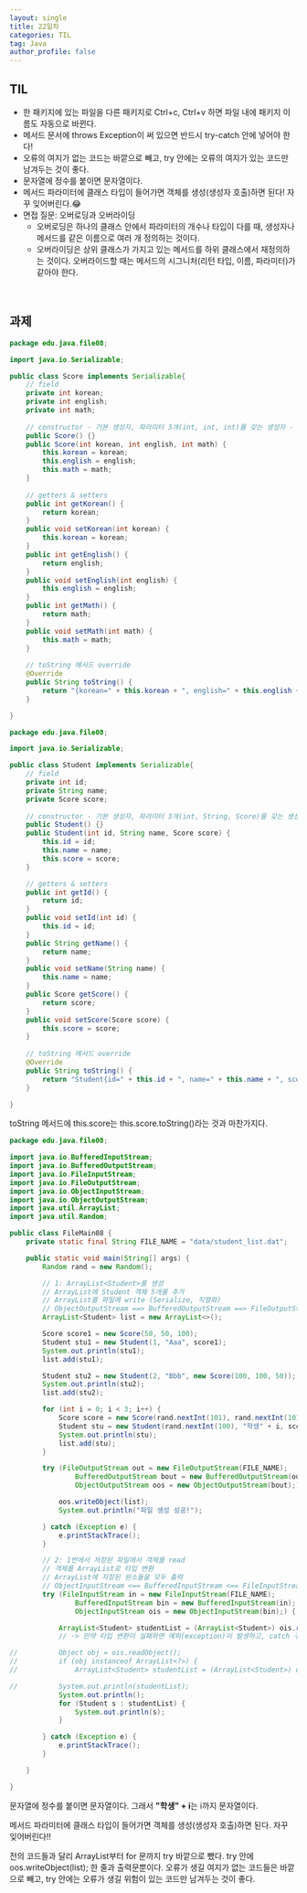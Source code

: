 ```yaml
---
layout: single
title: 22일차
categories: TIL
tag: Java
author_profile: false
---
```


## TIL

- 한 패키지에 있는 파일을 다른 패키지로 Ctrl+c,  Ctrl+v 하면 파일 내에 패키지 이름도 자동으로 바뀐다.
- 메서드 문서에 throws Exception이 써 있으면 반드시 try-catch 안에 넣어야 한다!
- 오류의 여지가 없는 코드는 바깥으로 빼고, try 안에는 오류의 여지가 있는 코드만 남겨두는 것이 좋다.
- 문자열에 정수를 붙이면 문자열이다.
- 메서드 파라미터에 클래스 타입이 들어가면 객체를 생성(생성자 호출)하면 된다! 자꾸 잊어버린다.😂
- 면접 질문: 오버로딩과 오버라이딩
  - 오버로딩은 하나의 클래스 안에서 파라미터의 개수나 타입이 다를 때, 생성자나 메서드를 같은 이름으로 여러 개 정의하는 것이다. 
  - 오버라이딩은 상위 클래스가 가지고 있는 메서드를 하위 클래스에서 재정의하는 것이다. 오버라이드할 때는 메서드의 시그니처(리턴 타입, 이름, 파라미터)가 같아야 한다.


<br>

## 과제

```java
package edu.java.file08;

import java.io.Serializable;

public class Score implements Serializable{
	// field
	private int korean;
	private int english;
	private int math;	
	
	// constructor - 기본 생성자, 파라미터 3개(int, int, int)를 갖는 생성자 - overloading
	public Score() {}
	public Score(int korean, int english, int math) {
		this.korean = korean;
		this.english = english;
		this.math = math;
	}	
	
	// getters & setters
	public int getKorean() {
		return korean;
	}
	public void setKorean(int korean) {
		this.korean = korean;
	}
	public int getEnglish() {
		return english;
	}
	public void setEnglish(int english) {
		this.english = english;
	}
	public int getMath() {
		return math;
	}
	public void setMath(int math) {
		this.math = math;
	}	
	
	// toString 메서드 override
	@Override
	public String toString() {
		return "{korean=" + this.korean + ", english=" + this.english + ", math=" + this.math + "}";
	}

}
```

```java
package edu.java.file08;

import java.io.Serializable;

public class Student implements Serializable{
	// field
	private int id;
	private String name;
	private Score score;
	
	// constructor - 기본 생성자, 파라미터 3개(int, String, Score)를 갖는 생성자
	public Student() {}	
	public Student(int id, String name, Score score) {
		this.id = id;
		this.name = name;
		this.score = score;
	}

	// getters & setters	
	public int getId() {
		return id;
	}
	public void setId(int id) {
		this.id = id;
	}	
	public String getName() {
		return name;
	}	
	public void setName(String name) {
		this.name = name;
	}	
	public Score getScore() {
		return score;
	}	
	public void setScore(Score score) {
		this.score = score;
	}
	
	// toString 메서드 override
	@Override
	public String toString() {
		return "Student{id=" + this.id + ", name=" + this.name + ", score=" + this.score + "}";
	}
	
}
```

toString 메서드에 this.score는 this.score.toString()라는 것과 마찬가지다.

```java
package edu.java.file08;

import java.io.BufferedInputStream;
import java.io.BufferedOutputStream;
import java.io.FileInputStream;
import java.io.FileOutputStream;
import java.io.ObjectInputStream;
import java.io.ObjectOutputStream;
import java.util.ArrayList;
import java.util.Random;

public class FileMain08 {
	private static final String FILE_NAME = "data/student_list.dat";

	public static void main(String[] args) {
		Random rand = new Random();

		// 1: ArrayList<Student>를 생성
		// ArrayList에 Student 객체 5개를 추가
		// ArrayList를 파일에 write (Serialize, 직렬화)
		// ObjectOutputStream ==> BufferedOutputStream ==> FileOutputStream ==> 파일
		ArrayList<Student> list = new ArrayList<>();

		Score score1 = new Score(50, 50, 100);
		Student stu1 = new Student(1, "Aaa", score1);
		System.out.println(stu1);
		list.add(stu1);

		Student stu2 = new Student(2, "Bbb", new Score(100, 100, 50));
		System.out.println(stu2);
		list.add(stu2);

		for (int i = 0; i < 3; i++) {
			Score score = new Score(rand.nextInt(101), rand.nextInt(101), rand.nextInt(101));
			Student stu = new Student(rand.nextInt(100), "학생" + i, score);
			System.out.println(stu);
			list.add(stu);
		}

		try (FileOutputStream out = new FileOutputStream(FILE_NAME);
				BufferedOutputStream bout = new BufferedOutputStream(out);
				ObjectOutputStream oos = new ObjectOutputStream(bout);) {

			oos.writeObject(list);
			System.out.println("파일 생성 성공!");

		} catch (Exception e) {
			e.printStackTrace();
		}

		// 2: 1번에서 저장된 파일에서 객체를 read
		// 객체를 ArrayList로 타입 변환
		// ArrayList에 저장된 원소들을 모두 출력
		// ObjectInputStream <== BufferedInputStream <== FileInputStream <== 파일
		try (FileInputStream in = new FileInputStream(FILE_NAME);
				BufferedInputStream bin = new BufferedInputStream(in);
				ObjectInputStream ois = new ObjectInputStream(bin);) {

			ArrayList<Student> studentList = (ArrayList<Student>) ois.readObject(); // casting(강제 타입 변환)
			// -> 만약 타입 변환이 실패하면 예외(exception)이 발생하고, catch 구문에서 처리할 수 있음

//			Object obj = ois.readObject();
//			if (obj instanceof ArrayList<?>) {
//				ArrayList<Student> studentList = (ArrayList<Student>) obj;

//			System.out.println(studentList);
			System.out.println();
			for (Student s : studentList) {
				System.out.println(s);
			}

		} catch (Exception e) {
			e.printStackTrace();
		}

	}

}
```

문자열에 정수를 붙이면 문자열이다. 그래서 **"학생" + i**는 i까지 문자열이다. 

메서드 파라미터에 클래스 타입이 들어가면 객체를 생성(생성자 호출)하면 된다. 자꾸 잊어버린다!!

전의 코드들과 달리 ArrayList부터 for 문까지 try 바깥으로 뺐다. try 안에 oos.writeObject(list); 한 줄과 출력문뿐이다. 오류가 생길 여지가 없는 코드들은 바깥으로 빼고, try 안에는 오류가 생길 위험이 있는 코드만 남겨두는 것이 좋다.

